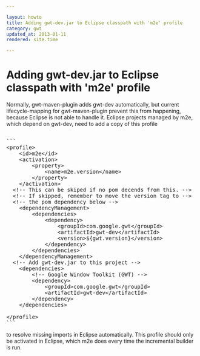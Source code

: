 ```yaml
---

layout: howto
title: Adding gwt-dev.jar to Eclipse classpath with 'm2e' profile
category: gwt
updated_at: 2013-01-11
rendered: site.time

---
```


Adding gwt-dev.jar to Eclipse classpath with 'm2e' profile
==========================================================

Normally, gwt-maven-plugin adds gwt-dev automatically, but current lifecycle-mapping 
for gwt-maven-plugin prevent this from happening, because Eclipse is not able to handle it. 
Eclipse projects managed by m2e, which depend on gwt-dev, need to add a copy of this profile 

<xmp>
```
<profile>
	<id>m2e</id>
	<activation>
		<property>
			<name>m2e.version</name>
		</property>
	</activation>
  <!-- This can be skiped if no pom decends from this. -->
  <!-- If skipped, remember to move the version tag to -->
  <!-- the pom dependency below -->
	<dependencyManagement>
		<dependencies>
			<dependency>
				<groupId>com.google.gwt</groupId>
				<artifactId>gwt-dev</artifactId>
				<version>${gwt.version}</version>
			</dependency>
		</dependencies>
	</dependencyManagement>
  <!-- Add gwt-dev.jar to this project -->
	<dependencies>
		<!-- Google Window Toolkit (GWT) -->
		<dependency>
			<groupId>com.google.gwt</groupId>
			<artifactId>gwt-dev</artifactId>
		</dependency>
	</dependencies>

</profile>
```
</xmp>  
to resolve missing imports in Eclipse automatically. This profile should only be activated in 
Eclipse, which m2e does every time the incremental builder is run.

